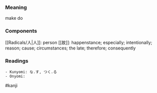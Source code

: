 ### Meaning

make do

### Components

[[Radicals/人|人]]: person [[故]]: happenstance; especially; intentionally; reason; cause; circumstances; the late; therefore; consequently

### Readings

```
- Kunyomi: な.す, つく.る
- Onyomi: 
```

#kanji